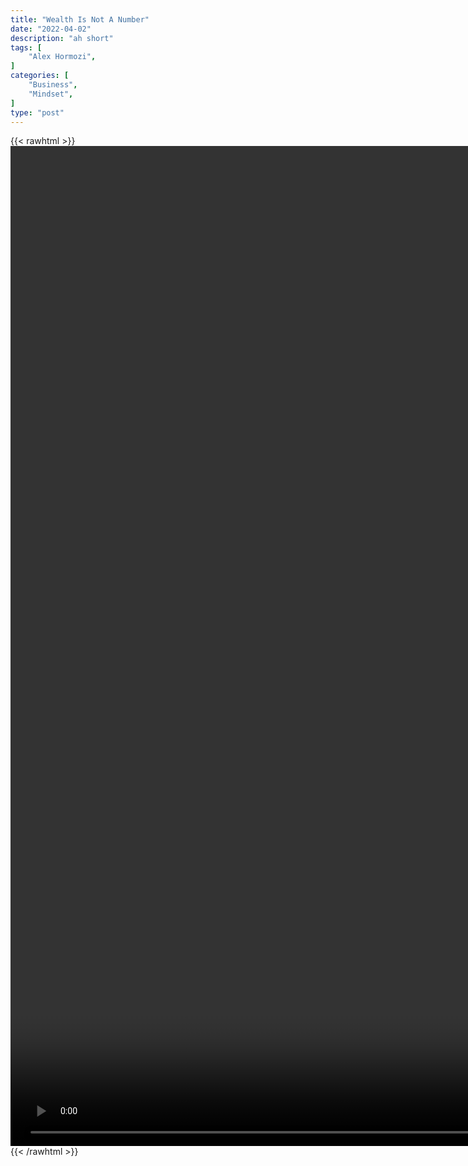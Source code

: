 ```yaml
---
title: "Wealth Is Not A Number"
date: "2022-04-02"
description: "ah short"
tags: [
    "Alex Hormozi",
]
categories: [
    "Business",
    "Mindset",
]
type: "post"
---
```

{{< rawhtml >}}
    <video style="height:40vh;width:auto" overflow="hidden" controls>
        <source src="https://clips.dev00ps.com/Alex_Hormozi/Watch_This_If_You_re_18_and_Want_to_be_a_Billionaire...mp4" type="video/mp4"> 
    </video>
{{< /rawhtml >}}